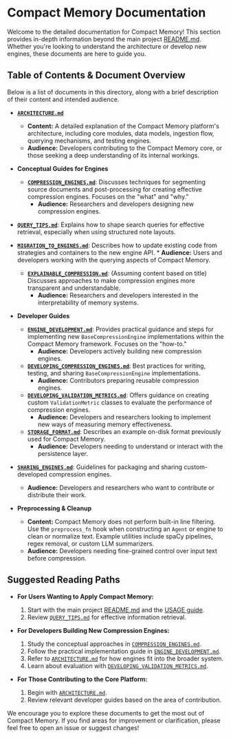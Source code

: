 # Compact Memory Documentation

Welcome to the detailed documentation for Compact Memory! This section provides in-depth information beyond the main project [README.md](../README.md). Whether you're looking to understand the architecture or develop new engines, these documents are here to guide you.

## Table of Contents & Document Overview

Below is a list of documents in this directory, along with a brief description of their content and intended audience.

*   **[`ARCHITECTURE.md`](./ARCHITECTURE.md)**
    *   **Content:** A detailed explanation of the Compact Memory platform's architecture, including core modules, data models, ingestion flow, querying mechanisms, and testing engines.
    *   **Audience:** Developers contributing to the Compact Memory core, or those seeking a deep understanding of its internal workings.


*   **Conceptual Guides for Engines**
    *   **[`COMPRESSION_ENGINES.md`](./COMPRESSION_ENGINES.md)**: Discusses techniques for segmenting source documents and post-processing for creating effective compression engines. Focuses on the "what" and "why."
        *   **Audience:** Researchers and developers designing new compression engines.
*   **[`QUERY_TIPS.md`](./QUERY_TIPS.md)**: Explains how to shape search queries for effective retrieval, especially when using structured note layouts.
*   **[`MIGRATION_TO_ENGINES.md`](./MIGRATION_TO_ENGINES.md)**: Describes how to update existing code from strategies and containers to the new engine API.
        *   **Audience:** Users and developers working with the querying aspects of Compact Memory.
    *   **[`EXPLAINABLE_COMPRESSION.md`](./EXPLAINABLE_COMPRESSION.md)**: (Assuming content based on title) Discusses approaches to make compression engines more transparent and understandable.
        *   **Audience:** Researchers and developers interested in the interpretability of memory systems.

*   **Developer Guides**
    *   **[`ENGINE_DEVELOPMENT.md`](./ENGINE_DEVELOPMENT.md)**: Provides practical guidance and steps for implementing new `BaseCompressionEngine` implementations within the Compact Memory framework. Focuses on the "how-to."
        *   **Audience:** Developers actively building new compression engines.
    *   **[`DEVELOPING_COMPRESSION_ENGINES.md`](./DEVELOPING_COMPRESSION_ENGINES.md)**: Best practices for writing, testing, and sharing `BaseCompressionEngine` implementations.
        *   **Audience:** Contributors preparing reusable compression engines.
    *   **[`DEVELOPING_VALIDATION_METRICS.md`](./DEVELOPING_VALIDATION_METRICS.md)**: Offers guidance on creating custom `ValidationMetric` classes to evaluate the performance of compression engines.
        *   **Audience:** Developers and researchers looking to implement new ways of measuring memory effectiveness.
    *   **[`STORAGE_FORMAT.md`](./STORAGE_FORMAT.md)**: Describes an example on-disk format previously used for Compact Memory.
        *   **Audience:** Developers needing to understand or interact with the persistence layer.

*   **[`SHARING_ENGINES.md`](./SHARING_ENGINES.md)**: Guidelines for packaging and sharing custom-developed compression engines.
    *   **Audience:** Developers and researchers who want to contribute or distribute their work.

*   **Preprocessing & Cleanup**
    *   **Content:** Compact Memory does not perform built-in line filtering. Use the `preprocess_fn` hook when constructing an `Agent` or engine to clean or normalize text.
        Example utilities include spaCy pipelines, regex removal, or custom LLM summarizers.
    *   **Audience:** Developers needing fine-grained control over input text before compression.

## Suggested Reading Paths

*   **For Users Wanting to Apply Compact Memory:**
    1.  Start with the main project [README.md](../README.md) and the [USAGE guide](./USAGE.md).
    2.  Review [`QUERY_TIPS.md`](./QUERY_TIPS.md) for effective information retrieval.

*   **For Developers Building New Compression Engines:**
    1.  Study the conceptual approaches in [`COMPRESSION_ENGINES.md`](./COMPRESSION_ENGINES.md).
    2.  Follow the practical implementation guide in [`ENGINE_DEVELOPMENT.md`](./ENGINE_DEVELOPMENT.md).
    3.  Refer to [`ARCHITECTURE.md`](./ARCHITECTURE.md) for how engines fit into the broader system.
    4.  Learn about evaluation with [`DEVELOPING_VALIDATION_METRICS.md`](./DEVELOPING_VALIDATION_METRICS.md).

*   **For Those Contributing to the Core Platform:**
    1.  Begin with [`ARCHITECTURE.md`](./ARCHITECTURE.md).
    2.  Review relevant developer guides based on the area of contribution.

We encourage you to explore these documents to get the most out of Compact Memory. If you find areas for improvement or clarification, please feel free to open an issue or suggest changes!
